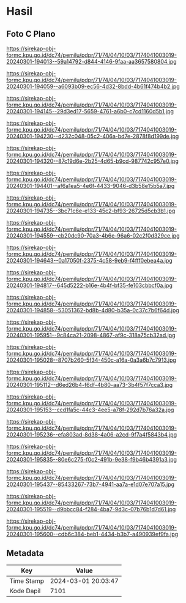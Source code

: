 # Hasil

## Foto C Plano

https://sirekap-obj-formc.kpu.go.id/dc74/pemilu/pdpr/71/74/04/10/03/7174041003019-20240301-194013--59a14792-d844-4146-9faa-aa3657580804.jpg

https://sirekap-obj-formc.kpu.go.id/dc74/pemilu/pdpr/71/74/04/10/03/7174041003019-20240301-194059--a6093b09-ec56-4d32-8bdd-4b61f474b4b2.jpg

https://sirekap-obj-formc.kpu.go.id/dc74/pemilu/pdpr/71/74/04/10/03/7174041003019-20240301-194145--29d3ed17-5659-4761-a6b0-c7cd1160d5b1.jpg

https://sirekap-obj-formc.kpu.go.id/dc74/pemilu/pdpr/71/74/04/10/03/7174041003019-20240301-194230--d232c048-05c2-406a-bd7e-2878f8d199de.jpg

https://sirekap-obj-formc.kpu.go.id/dc74/pemilu/pdpr/71/74/04/10/03/7174041003019-20240301-194320--87c19d6e-2b25-4d65-b9cd-987742c957e0.jpg

https://sirekap-obj-formc.kpu.go.id/dc74/pemilu/pdpr/71/74/04/10/03/7174041003019-20240301-194401--af6a1ea5-4e6f-4433-9046-d3b58e15b5a7.jpg

https://sirekap-obj-formc.kpu.go.id/dc74/pemilu/pdpr/71/74/04/10/03/7174041003019-20240301-194735--3bc71c6e-e133-45c2-bf93-26725d5cb3b1.jpg

https://sirekap-obj-formc.kpu.go.id/dc74/pemilu/pdpr/71/74/04/10/03/7174041003019-20240301-194559--cb20dc90-70a3-4b6e-96a6-02c2f0d329ce.jpg

https://sirekap-obj-formc.kpu.go.id/dc74/pemilu/pdpr/71/74/04/10/03/7174041003019-20240301-194643--0a17050f-2375-4c58-9eb9-f4fff0ebea4a.jpg

https://sirekap-obj-formc.kpu.go.id/dc74/pemilu/pdpr/71/74/04/10/03/7174041003019-20240301-194817--645d5222-b16e-4b4f-bf35-fe103cbbcf0a.jpg

https://sirekap-obj-formc.kpu.go.id/dc74/pemilu/pdpr/71/74/04/10/03/7174041003019-20240301-194858--53051362-bd8b-4d80-b35a-0c37c7b6f64d.jpg

https://sirekap-obj-formc.kpu.go.id/dc74/pemilu/pdpr/71/74/04/10/03/7174041003019-20240301-195951--9c84ca21-2098-4867-af9c-318a75cb32ad.jpg

https://sirekap-obj-formc.kpu.go.id/dc74/pemilu/pdpr/71/74/04/10/03/7174041003019-20240301-195028--8707b260-5f34-450c-a16a-0a3a6b7c7913.jpg

https://sirekap-obj-formc.kpu.go.id/dc74/pemilu/pdpr/71/74/04/10/03/7174041003019-20240301-195112--d6ed26b4-f6df-4b80-aa73-3b4f57f7cca3.jpg

https://sirekap-obj-formc.kpu.go.id/dc74/pemilu/pdpr/71/74/04/10/03/7174041003019-20240301-195153--ccd1fa5c-44c3-4ee5-a78f-292d7b76a32a.jpg

https://sirekap-obj-formc.kpu.go.id/dc74/pemilu/pdpr/71/74/04/10/03/7174041003019-20240301-195236--efa803ad-8d38-4a06-a2cd-9f7a4f5843b4.jpg

https://sirekap-obj-formc.kpu.go.id/dc74/pemilu/pdpr/71/74/04/10/03/7174041003019-20240301-195835--80e6c275-f0c2-491b-9e38-f9b46b4391a3.jpg

https://sirekap-obj-formc.kpu.go.id/dc74/pemilu/pdpr/71/74/04/10/03/7174041003019-20240301-195437--85433267-73b7-4941-aa7a-e1d07e707a15.jpg

https://sirekap-obj-formc.kpu.go.id/dc74/pemilu/pdpr/71/74/04/10/03/7174041003019-20240301-195519--d9bbcc84-f284-4ba7-9d3c-07b76b1d7d61.jpg

https://sirekap-obj-formc.kpu.go.id/dc74/pemilu/pdpr/71/74/04/10/03/7174041003019-20240301-195600--cdb6c384-beb1-4434-b3b7-a490939ef9fa.jpg


## Metadata

| Key        | Value               |
| ---------- | ------------------- |
| Time Stamp | 2024-03-01 20:03:47 |
| Kode Dapil | 7101                |




